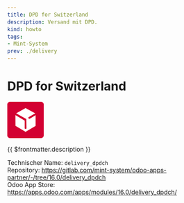 ```yaml
---
title: DPD for Switzerland
description: Versand mit DPD.
kind: howto
tags:
- Mint-System
prev: ./delivery
---
```

# DPD for Switzerland
![](attachments/odoo_icons_delivery_dpdch.png)

{{ $frontmatter.description }}

Technischer Name: `delivery_dpdch`\
Repository: <https://gitlab.com/mint-system/odoo-apps-partner/-/tree/16.0/delivery_dpdch>\
Odoo App Store: <https://apps.odoo.com/apps/modules/16.0/delivery_dpdch/>

